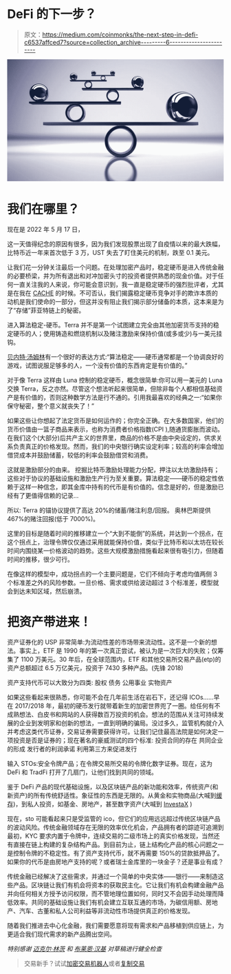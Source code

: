 # DeFi 的下一步？

> 原文：<https://medium.com/coinmonks/the-next-step-in-defi-c6537affced7?source=collection_archive---------6----------------------->

![](img/915109b44e048b6611ee3b00613d03c1.png)

# 我们在哪里？

现在是 2022 年 5 月 17 日，

这一天值得纪念的原因有很多，因为我们发现股票出现了自疫情以来的最大跌幅，比特币近一年来首次低于 3 万，UST 失去了盯住美元的机制，跌至 0.1 美元。

让我们花一分钟关注最后一个问题。在处理加密产品时，稳定硬币是进入传统金融的必要桥梁，并为所有退出和对冲加密头寸的投资者提供熟悉的现金价值。对于任何一直关注我的人来说，你可能会意识到，我一直是稳定硬币的强烈批评者，尤其是在我在 [CACHE](http://cache.gold/) 的时候。不可否认，我们揭露稳定硬币竞争对手的欺诈本质的动机是我们使命的一部分，但这并没有阻止我们揭示部分储备的本质，这本来是为了“存储”菲亚特链上的秘密。

进入算法稳定-硬币。Terra 并不是第一个试图建立完全由其他加密货币支持的稳定硬币的人；使用铸造和燃烧机制以及赌注激励来保持价值(或多或少)与一美元挂钩。

[贝内特·汤姆林](https://twitter.com/BennettTomlin)有一个很好的表达方式:“算法稳定——硬币通常都是一个协调良好的游戏，试图说服足够多的人，一个没有价值的东西肯定是有价值的。”

对于像 Terra 这样由 Luna 控制的稳定硬币，概念很简单:你可以用一美元的 Luna 交换 Terra，反之亦然。尽管这个想法听起来很简单，但除非每个人都相信基础资产是有价值的，否则这种数学方法是行不通的。引用我最喜欢的经典之一:“如果你保守秘密，整个意义就丧失了！”

如果这些让你想起了法定货币是如何运作的；你完全正确。在大多数国家，他们的货币价值由一篮子商品来表示，也称为消费者价格指数(CPI ),随通货膨胀而波动。在我们这个(大部分)后共产主义的世界里，商品的价格不是由中央设定的，供求关系负责真正的价格发现。然而，我们的中央银行确实设定利率；较高的利率会增加借贷成本并鼓励储蓄，较低的利率会鼓励借贷和消费。

这就是激励部分的由来。
挖掘比特币激励处理能力分配，押注以太坊激励持有；这些对于协议的基础设施和激励生产行为至关重要。算法稳定——硬币的稳定性依赖于这样一种信念，即其金库中持有的代币是有价值的。信念是好的，但是激励已经有了更值得信赖的记录…

所以:
Terra 的锚协议提供了高达 20%的储蓄/赌注利息/回报。
奥林巴斯提供 467%的赌注回报(低于 7000%)。

这里的目标是随着时间的推移建立一个“大到不能倒”的系统，并达到一个拐点，在这个拐点上，治理令牌仅仅通过采用就能保持价值，类似于比特币和以太坊在较长时间内围绕某一价格波动的趋势。这些大规模激励措施看起来很有吸引力，但随着时间的推移，很少可行。

在像这样的模型中，成功拐点的一个主要问题是，它们不倾向于考虑均值两侧 3 个标准差之外的风险参数。一旦价格、需求或供给波动超过 3 个标准差，模型就会到达未知区域，然后崩溃。

# 把资产带进来！

资产证券化的 USP 非常简单:为流动性差的市场带来流动性。这不是一个新的想法。事实上，ETF 是 1990 年的第一次真正尝试，被认为是一次巨大的失败；仅筹集了 1100 万美元。30 年后，在全球范围内，ETF 和其他交易所交易产品(etp)的资产总额超过 6.5 万亿美元，投资于 7430 多种产品。(先锋 2018)

资产支持代币可以大致分为四类:
股权
债务
公用事业
实物资产

如果这些看起来很熟悉，你可能不会在几年前生活在岩石下，还记得 ICOs……早在 2017/2018 年，最初的硬币发行就带着新生的加密世界兜了一圈。给任何有不成熟想法、白皮书和网站的人获得数百万投资的机会。想法的范围从关注可持续发展的企业到发明家和创新的想法，一直到明确的骗局。没过多久，监管机构就介入并考虑这类代币证券，交易证券需要获得许可。让我们记住最高法院是如何决定一项投资是否是证券的；现在著名的豪威测试的四个标准:
投资合同的存在
共同企业的形成
发行者的利润承诺
利用第三方来促进发行

输入 STOs:安全令牌产品；在令牌交易所交易的令牌化数字证券。现在，这为 DeFi 和 TradFi 打开了几扇门，让他们找到共同的领域。

鉴于 DeFi 产品的现代基础设施，以及区块链产品的新功能和效率，传统资产(和新资产)的所有传统舒适性。象征性的东西是无限的。从黄金和实物商品(大喊到[缓存](http://cache.gold/))，到私人投资，如基金、房地产，甚至数字资产(大喊到 [InvestaX](https://investax.io/) )

现在，sto 可能看起来只是受监管的 ico，但它们的应用远远超过传统区块链产品的波动风险。传统金融领域存在无限的效率优化机会，产品拥有者的踪迹可追溯到最初，KYC 要求内置于令牌中，连续交易的二级市场上的真实价格发现，当然还有直接在链上构建的复杂结构产品。到目前为止，链上结构化产品的核心问题之一是控制令牌的不稳定性。有了资产支持代币，就不再需要 150%的贷款抵押品了。如果你的代币是由房地产支持的呢？或者瑞士金库里的一块金子？还是事业有成？

传统金融已经解决了这些需求，并通过一个简单的中央实体——银行——来制造这些产品。区块链让我们有机会将资本的获取民主化。它让我们有机会构建金融产品并向任何相关方授予访问权限，而不管地理位置如何，同时又不会因手动处理而降低效率。共同的基础设施让我们有机会建立互联互通的市场，为碳信用额、房地产、汽车、古董和私人公司利益等非流动性市场提供真正的价格发现。

随着我们推进去中心化金融，我们需要愿意将现有需求和产品移植到供应链上，为更适合我们现代需求的新产品腾出空间。

*特别感谢* [*迈克尔·林茨*](https://twitter.com/michaellints) *和* [*布莱恩·汉基*](https://www.linkedin.com/in/hbrian/) *对草稿进行健全检查*

> 交易新手？试试[加密交易机器人](/coinmonks/crypto-trading-bot-c2ffce8acb2a)或者[复制交易](/coinmonks/top-10-crypto-copy-trading-platforms-for-beginners-d0c37c7d698c)